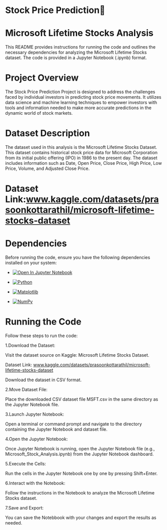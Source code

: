 # Stock Price Prediction🚀

# Microsoft Lifetime Stocks Analysis
This README provides instructions for running the code and outlines the necessary dependencies for analyzing the Microsoft Lifetime Stocks dataset. The code is provided in a Jupyter Notebook (.ipynb) format.

# Project Overview

The Stock Price Prediction Project is designed to address the challenges faced by individual investors in predicting stock price movements. It utilizes data science and machine learning techniques to empower investors with tools and information needed to make more accurate predictions in the dynamic world of stock markets.


# Dataset Description
The dataset used in this analysis is the Microsoft Lifetime Stocks Dataset. This dataset contains historical stock price data for Microsoft Corporation from its initial public offering (IPO) in 1986 to the present day. The dataset includes information such as Date, Open Price, Close Price, High Price, Low Price, Volume, and Adjusted Close Price.

# Dataset Link:www.kaggle.com/datasets/prasoonkottarathil/microsoft-lifetime-stocks-dataset 

# Dependencies

Before running the code, ensure you have the following dependencies installed on your system:

- [![Open In Jupyter Notebook](https://img.shields.io/badge/Open%20In-Jupyter%20Notebook-orange?style=for-the-badge&logo=jupyter)](link-to-your-jupyter-notebook)



- [![Python](https://img.shields.io/badge/Python-3.1-blue.svg
)](https://www.python.org)

- [![Matplotlib](https://img.shields.io/badge/Matplotlib-3.4.3-blue.svg)](https://matplotlib.org)
- [![NumPy](https://img.shields.io/badge/NumPy-1.21.2-orange.svg)](https://numpy.org)


# Running the Code
Follow these steps to run the code:

1.Download the Dataset:

Visit the dataset source on Kaggle: Microsoft Lifetime Stocks Dataset.

Dataset Link: www.kaggle.com/datasets/prasoonkottarathil/microsoft-lifetime-stocks-dataset 

Download the dataset in CSV format.

2.Move Dataset File:

Place the downloaded CSV dataset file <bold>MSFT.csv</bold> in the same directory as the Jupyter Notebook file.

3.Launch Jupyter Notebook:

Open a terminal or command prompt and navigate to the directory containing the Jupyter Notebook and dataset file.

4.Open the Jupyter Notebook:

Once Jupyter Notebook is running, open the Jupyter Notebook file (e.g., Microsoft_Stock_Analysis.ipynb) from the Jupyter Notebook dashboard.

5.Execute the Cells:

Run the cells in the Jupyter Notebook one by one by pressing Shift+Enter.

6.Interact with the Notebook:

Follow the instructions in the Notebook to analyze the Microsoft Lifetime Stocks dataset.

7.Save and Export:

You can save the Notebbook with your changes and export the results as needed.


